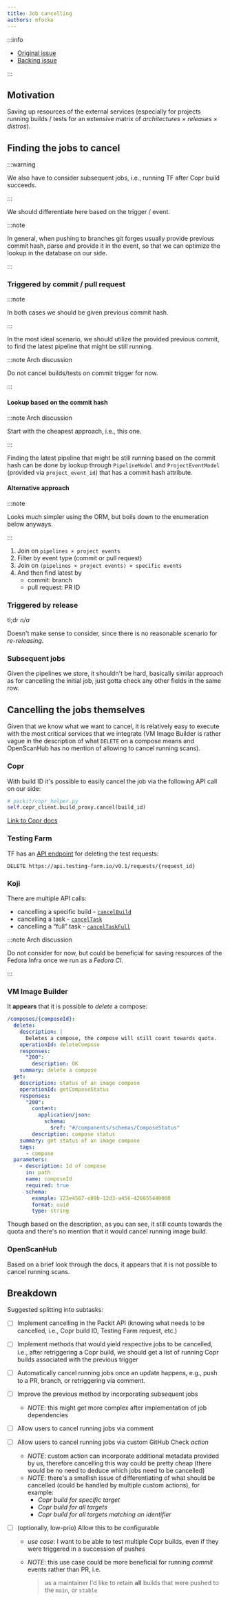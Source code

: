 ```yaml
---
title: Job cancelling
authors: mfocko
---
```


:::info

- [Original issue](https://github.com/packit/packit-service/issues/5)
- [Backing issue](https://github.com/packit/packit-service/issues/2694)

:::

## Motivation

Saving up resources of the external services (especially for projects running
builds / tests for an extensive matrix of _architectures × releases × distros_).

## Finding the jobs to cancel

:::warning

We also have to consider subsequent jobs, i.e., running TF after Copr build
succeeds.

:::

We should differentiate here based on the trigger / event.

:::note

In general, when pushing to branches git forges usually provide previous commit
hash, parse and provide it in the event, so that we can optimize the lookup
in the database on our side.

:::

### Triggered by commit / pull request

:::note

In both cases we should be given previous commit hash.

:::

In the most ideal scenario, we should utilize the provided previous commit, to
find the latest pipeline that might be still running.

:::note Arch discussion

Do not cancel builds/tests on commit trigger for now.

:::

#### Lookup based on the commit hash

:::note Arch discussion

Start with the cheapest approach, i.e., this one.

:::

Finding the latest pipeline that might be still running based on the commit hash
can be done by lookup through `PipelineModel` and `ProjectEventModel` (provided
via `project_event_id`) that has a commit hash attribute.

#### Alternative approach

:::note

Looks much simpler using the ORM, but boils down to the enumeration below
anyways.

:::

1. Join on `pipelines × project events`
1. Filter by event type (commit or pull request)
1. Join on `(pipelines × project events) × specific events`
1. And then find latest by
   - commit: branch
   - pull request: PR ID

### Triggered by release

tl;dr _n/a_

Doesn't make sense to consider, since there is no reasonable scenario for
_re-releasing_.

### Subsequent jobs

Given the pipelines we store, it shouldn't be hard, basically similar approach
as for cancelling the initial job, just gotta check any other fields in the same
row.

## Cancelling the jobs themselves

Given that we know what we want to cancel, it is relatively easy to execute with
the most critical services that we integrate (VM Image Builder is rather vague
in the description of what `DELETE` on a compose means and OpenScanHub has no
mention of allowing to cancel running scans).

### Copr

With build ID it's possible to easily cancel the job via the following API call
on our side:

```py
# packit/copr_helper.py
self.copr_client.build_proxy.cancel(build_id)
```

[Link to Copr docs](https://python-copr.readthedocs.io/en/latest/client_v3/proxies.html#copr.v3.proxies.build.BuildProxy.cancel)

### Testing Farm

TF has an [API endpoint](https://api.testing-farm.io/redoc#operation/delete_test_request_v0_1_requests__request_id__delete) for deleting the test requests:

```
DELETE https://api.testing-farm.io/v0.1/requests/{request_id}
```

### Koji

There are multiple API calls:

- cancelling a specific build - [`cancelBuild`](<https://koji.fedoraproject.org/koji/api#:~:text=cancelBuild(buildID%2C%20strict%3DFalse)>)
- cancelling a task - [`cancelTask`](<https://koji.fedoraproject.org/koji/api#:~:text=cancelTask(task_id%2C%20recurse%3DTrue)>)
- cancelling a “full” task - [`cancelTaskFull`](<https://koji.fedoraproject.org/koji/api#:~:text=cancelTaskFull(task_id%2C%20strict%3DTrue)>)

:::note Arch discussion

Do not consider for now, but could be beneficial for saving resources of the
Fedora Infra once we run as a _Fedora CI_.

:::

### VM Image Builder

It **appears** that it is possible to _delete_ a compose:

```yaml
/composes/{composeId}:
  delete:
    description: |
      Deletes a compose, the compose will still count towards quota.
    operationId: deleteCompose
    responses:
      "200":
        description: OK
    summary: delete a compose
  get:
    description: status of an image compose
    operationId: getComposeStatus
    responses:
      "200":
        content:
          application/json:
            schema:
              $ref: "#/components/schemas/ComposeStatus"
        description: compose status
    summary: get status of an image compose
    tags:
      - compose
  parameters:
    - description: Id of compose
      in: path
      name: composeId
      required: true
      schema:
        example: 123e4567-e89b-12d3-a456-426655440000
        format: uuid
        type: string
```

Though based on the description, as you can see, it still counts towards the
quota and there's no mention that it would cancel running image build.

### OpenScanHub

Based on a brief look through the docs, it appears that it is not possible to
cancel running scans.

## Breakdown

Suggested splitting into subtasks:

- [ ] Implement cancelling in the Packit API (knowing what needs to be
      cancelled, i.e., Copr build ID, Testing Farm request, etc.)

- [ ] Implement methods that would yield respective jobs to be cancelled, i.e.,
      after retriggering a Copr build, we should get a list of running Copr
      builds associated with the previous trigger

- [ ] Automatically cancel running jobs once an update happens, e.g., push to
      a PR, branch, or retriggering via comment.

- [ ] Improve the previous method by incorporating subsequent jobs
  - _NOTE_: this might get more complex after implementation of job dependencies

- [ ] Allow users to cancel running jobs via comment

- [ ] Allow users to cancel running jobs via custom GitHub Check _action_
  - _NOTE_: custom action can incorporate additional metadata provided by us,
    therefore cancelling this way could be pretty cheap (there would be no need
    to deduce which jobs need to be cancelled)
  - _NOTE_: there's a smallish issue of differentiating of what should be
    cancelled (could be handled by multiple custom actions), for example:
    - _Copr build for specific target_
    - _Copr build for all targets_
    - _Copr build for all targets matching an identifier_

- [ ] (optionally, low-prio) Allow this to be configurable
  - _use case_: I want to be able to test multiple Copr builds, even if they
    were triggered in a succession of pushes
  - _NOTE_: this use case could be more beneficial for running _commit_ events
    rather than PR, i.e.

    > as a maintainer I'd like to retain **all** builds
    > that were pushed to the `main`, or `stable`
